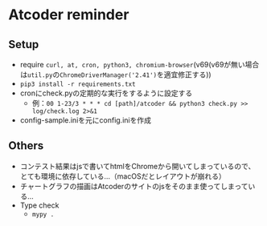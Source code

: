 # Atcoder reminder

## Setup

- require `curl, at, cron, python3, chromium-browser`(v69(v69が無い場合は`util.py`の`ChromeDriverManager('2.41')`を適宜修正する))
- `pip3 install -r requirements.txt`
- cronにcheck.pyの定期的な実行をするように設定する
  - 例：`00 1-23/3 * * * cd [path]/atcoder && python3 check.py >> log/check.log 2>&1`
- config-sample.iniを元にconfig.iniを作成

## Others

- コンテスト結果はjsで書いてhtmlをChromeから開いてしまっているので、とても環境に依存している…（macOSだとレイアウトが崩れる）
- チャートグラフの描画はAtcoderのサイトのjsをそのまま使ってしまっている…
- Type check
  - `mypy .`
